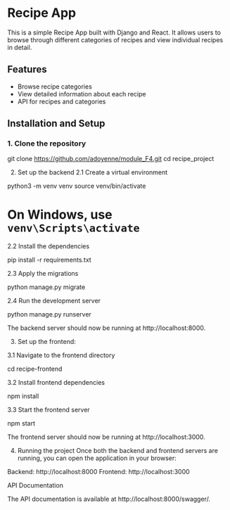 # Recipe App

This is a simple Recipe App built with Django and React. It allows users to browse through different categories of recipes and view individual recipes in detail.

## Features

- Browse recipe categories
- View detailed information about each recipe
- API for recipes and categories

## Installation and Setup

### 1. Clone the repository


git clone https://github.com/adoyenne/module_F4.git
cd recipe_project

2. Set up the backend
2.1 Create a virtual environment


python3 -m venv venv
source venv/bin/activate  

# On Windows, use `venv\Scripts\activate`

2.2 Install the dependencies

pip install -r requirements.txt

2.3 Apply the migrations

python manage.py migrate

2.4 Run the development server

python manage.py runserver

The backend server should now be running at http://localhost:8000.

3. Set up the frontend:
   

3.1 Navigate to the frontend directory

cd recipe-frontend

3.2 Install frontend dependencies

npm install

3.3 Start the frontend server

npm start

The frontend server should now be running at http://localhost:3000.

4. Running the project
Once both the backend and frontend servers are running, you can open the application in your browser:

Backend: http://localhost:8000
Frontend: http://localhost:3000

API Documentation

The API documentation is available at http://localhost:8000/swagger/.

